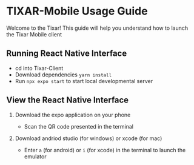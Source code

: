 # TIXAR-Mobile Usage Guide
Welcome to the Tixar! This guide will help you understand how to launch the Tixar Mobile client

## Running React Native Interface
- cd into Tixar-Client
- Download dependencies `yarn install`
- Run `npx expo start` to start local developmental server

## View the React Native Interface
1. Download the expo application on your phone
    - Scan the QR code presented in the terminal

2. Download andriod studio (for windows) or xcode (for mac)
    - Enter `a` (for android) or `i` (for xcode) in the terminal to launch the emulator 

